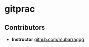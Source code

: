 # gitprac

## Contributors

- **Instructor** [github.com/mubarraqqq](https://github.com/mubarraqqq)
